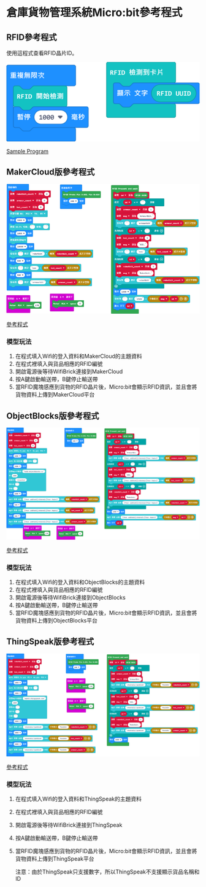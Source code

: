 # 倉庫貨物管理系統Micro:bit參考程式

## RFID參考程式

使用這程式查看RFID晶片ID。

![](./images/rfid_code.png)

[Sample Program](https://makecode.microbit.org/_7mTPaUfz5FLd)

## MakerCloud版參考程式

![](./images/code_makercloud.png)

[參考程式](https://makecode.microbit.org/_Ef8DP8gCThfX)

### 模型玩法

1. 在程式填入Wifi的登入資料和MakerCloud的主題資料
2. 在程式裡填入與貨品相應的RFID編號
3. 開啟電源後等待WifiBrick連接到MakerCloud
4. 按A鍵啟動輸送帶，B鍵停止輸送帶
5. 當RFID魔塊感應到貨物的RFID晶片後，Micro:bit會顯示RFID資訊，並且會將貨物資料上傳到MakerCloud平台

## ObjectBlocks版參考程式

![](./images/code_objectblocks.png)

[參考程式](https://makecode.microbit.org/_9UHYyzdWJM0E)

### 模型玩法

1. 在程式填入Wifi的登入資料和ObjectBlocks的主題資料
2. 在程式裡填入與貨品相應的RFID編號
3. 開啟電源後等待WifiBrick連接到ObjectBlocks
4. 按A鍵啟動輸送帶，B鍵停止輸送帶
5. 當RFID魔塊感應到貨物的RFID晶片後，Micro:bit會顯示RFID資訊，並且會將貨物資料上傳到ObjectBlocks平台

## ThingSpeak版參考程式

![](./images/code_thingspeak.png)

[參考程式](https://makecode.microbit.org/_RU8DYRgbm1os)

### 模型玩法

1. 在程式填入Wifi的登入資料和ThingSpeak的主題資料
2. 在程式裡填入與貨品相應的RFID編號
3. 開啟電源後等待WifiBrick連接到ThingSpeak
4. 按A鍵啟動輸送帶，B鍵停止輸送帶
5. 當RFID魔塊感應到貨物的RFID晶片後，Micro:bit會顯示RFID資訊，並且會將貨物資料上傳到ThingSpeak平台
    
   
    注意：由於ThingSpeak只支援數字，所以ThingSpeak不支援顯示貨品名稱和ID